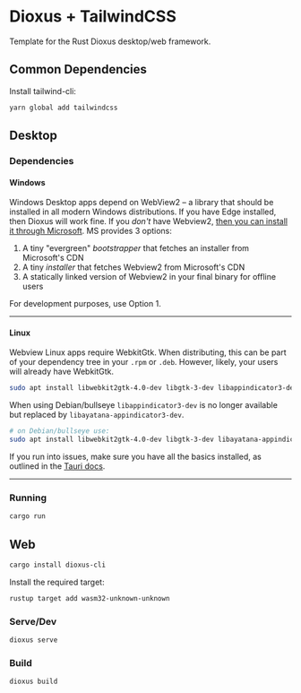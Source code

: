 # Dioxus + TailwindCSS
Template for the Rust Dioxus desktop/web framework.

## Common Dependencies
Install tailwind-cli:
```bash
yarn global add tailwindcss
```

## Desktop
### Dependencies
#### Windows

Windows Desktop apps depend on WebView2 – a library that should be installed in all modern Windows distributions. If you have Edge installed, then Dioxus will work fine. If you *don't* have Webview2, [then you can install it through Microsoft](https://developer.microsoft.com/en-us/microsoft-edge/webview2/). MS provides 3 options:

1. A tiny "evergreen" *bootstrapper* that fetches an installer from Microsoft's CDN
2. A tiny *installer* that fetches Webview2 from Microsoft's CDN
3. A statically linked version of Webview2 in your final binary for offline users

For development purposes, use Option 1.

---

#### Linux

Webview Linux apps require WebkitGtk. When distributing, this can be part of your dependency tree in your `.rpm` or `.deb`. However, likely, your users will already have WebkitGtk.

```bash
sudo apt install libwebkit2gtk-4.0-dev libgtk-3-dev libappindicator3-dev
```

When using Debian/bullseye `libappindicator3-dev` is no longer available but replaced by `libayatana-appindicator3-dev`.

```bash
# on Debian/bullseye use:
sudo apt install libwebkit2gtk-4.0-dev libgtk-3-dev libayatana-appindicator3-dev
```

If you run into issues, make sure you have all the basics installed, as outlined in the [Tauri docs](https://tauri.studio/v1/guides/getting-started/prerequisites#setting-up-linux).

---

### Running
```bash
cargo run
```

## Web
```bash
cargo install dioxus-cli
```
Install the required target:

```bash
rustup target add wasm32-unknown-unknown
```
### Serve/Dev
```bash
dioxus serve
```
### Build
```bash
dioxus build
``` 
